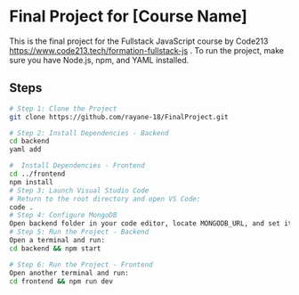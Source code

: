 # Final Project for [Course Name]

This is the final project for the Fullstack JavaScript course by Code213 https://www.code213.tech/formation-fullstack-js .
To run the project, make sure you have Node.js, npm, and YAML installed.

## Steps

```bash
# Step 1: Clone the Project
git clone https://github.com/rayane-18/FinalProject.git

# Step 2: Install Dependencies - Backend
cd backend
yaml add

#  Install Dependencies - Frontend
cd ../frontend
npm install
# Step 3: Launch Visual Studio Code
# Return to the root directory and open VS Code:
code .
# Step 4: Configure MongoDB
Open backend folder in your code editor, locate MONGODB_URL, and set it to your MongoDB cluster URL.(should select MongoDB with vscode)
# Step 5: Run the Project - Backend
Open a terminal and run:
cd backend && npm start

# Step 6: Run the Project - Frontend
Open another terminal and run:
cd frontend && npm run dev


```
